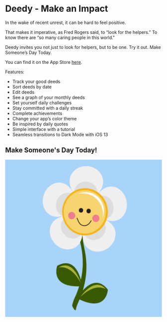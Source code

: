 # Deedy - Make an Impact

In the wake of recent unrest, it can be hard to feel positive. 

That makes it imperative, as Fred Rogers said, to “look for the helpers.” To know there are “so many caring people in this world."

Deedy invites you not just to look for helpers, but to be one. Try it out. Make Someone’s Day Today.

You can find it on the App Store [here](https://apps.apple.com/us/app/id1523913427).

Features:
- Track your good deeds
- Sort deeds by date
- Edit deeds
- See a graph of your monthly deeds
- Set yourself daily challenges
- Stay committed with a daily streak
- Complete achievements
- Change your app’s color theme
- Be inspired by daily quotes
- Simple interface with a tutorial
- Seamless transitions to Dark Mode with iOS 13

## Make Someone's Day Today!

![Deedy App Icon](https://github.com/marypaskhaver/Deedy/blob/master/Good%20Deed%20Counter/Assets.xcassets/AppIcon.appiconset/iTunesArtwork%402x.png)
